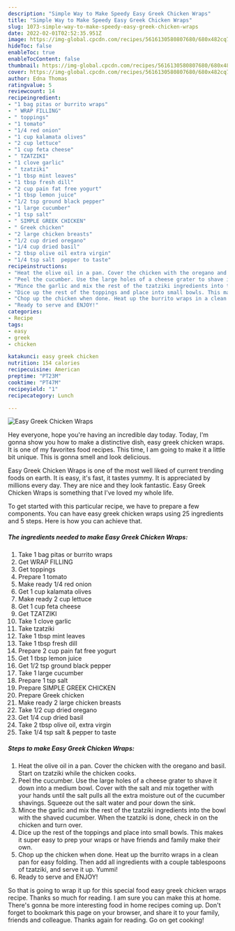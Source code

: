 ```yaml
---
description: "Simple Way to Make Speedy Easy Greek Chicken Wraps"
title: "Simple Way to Make Speedy Easy Greek Chicken Wraps"
slug: 1073-simple-way-to-make-speedy-easy-greek-chicken-wraps
date: 2022-02-01T02:52:35.951Z
image: https://img-global.cpcdn.com/recipes/5616130580807680/680x482cq70/easy-greek-chicken-wraps-recipe-main-photo.jpg
hideToc: false
enableToc: true
enableTocContent: false
thumbnail: https://img-global.cpcdn.com/recipes/5616130580807680/680x482cq70/easy-greek-chicken-wraps-recipe-main-photo.jpg
cover: https://img-global.cpcdn.com/recipes/5616130580807680/680x482cq70/easy-greek-chicken-wraps-recipe-main-photo.jpg
author: Edna Thomas
ratingvalue: 5
reviewcount: 14
recipeingredient:
- "1 bag pitas or burrito wraps"
- " WRAP FILLING"
- " toppings"
- "1 tomato"
- "1/4 red onion"
- "1 cup kalamata olives"
- "2 cup lettuce"
- "1 cup feta cheese"
- " TZATZIKI"
- "1 clove garlic"
- " tzatziki"
- "1 tbsp mint leaves"
- "1 tbsp fresh dill"
- "2 cup pain fat free yogurt"
- "1 tbsp lemon juice"
- "1/2 tsp ground black pepper"
- "1 large cucumber"
- "1 tsp salt"
- " SIMPLE GREEK CHICKEN"
- " Greek chicken"
- "2 large chicken breasts"
- "1/2 cup dried oregano"
- "1/4 cup dried basil"
- "2 tbsp olive oil extra virgin"
- "1/4 tsp salt  pepper to taste"
recipeinstructions:
- "Heat the olive oil in a pan. Cover the chicken with the oregano and basil. Start on tzatziki while the chicken cooks."
- "Peel the cucumber. Use the large holes of a cheese grater to shave it down into a medium bowl. Cover with the salt and mix together with your hands until the salt pulls all the extra moisture out of the cucumber shavings. Squeeze out the salt water and pour down the sink."
- "Mince the garlic and mix the rest of the tzatziki ingredients into the bowl with the shaved cucumber. When the tzatziki is done, check in on the chicken and turn over."
- "Dice up the rest of the toppings and place into small bowls. This makes it super easy to prep your wraps or have friends and family make their own."
- "Chop up the chicken when done. Heat up the burrito wraps in a clean pan for easy folding. Then add all ingredients with a couple tablespoons of tzatziki, and serve it up. Yummi!"
- "Ready to serve and ENJOY!"
categories:
- Recipe
tags:
- easy
- greek
- chicken

katakunci: easy greek chicken 
nutrition: 154 calories
recipecuisine: American
preptime: "PT23M"
cooktime: "PT47M"
recipeyield: "1"
recipecategory: Lunch

---
```



![Easy Greek Chicken Wraps](https://img-global.cpcdn.com/recipes/5616130580807680/680x482cq70/easy-greek-chicken-wraps-recipe-main-photo.jpg)

Hey everyone, hope you're having an incredible day today. Today, I'm gonna show you how to make a distinctive dish, easy greek chicken wraps. It is one of my favorites food recipes. This time, I am going to make it a little bit unique. This is gonna smell and look delicious.



Easy Greek Chicken Wraps is one of the most well liked of current trending foods on earth. It is easy, it's fast, it tastes yummy. It is appreciated by millions every day. They are nice and they look fantastic. Easy Greek Chicken Wraps is something that I've loved my whole life.


To get started with this particular recipe, we have to prepare a few components. You can have easy greek chicken wraps using 25 ingredients and 5 steps. Here is how you can achieve that.

<!--inarticleads1-->

##### The ingredients needed to make Easy Greek Chicken Wraps:

1. Take 1 bag pitas or burrito wraps
1. Get  WRAP FILLING
1. Get  toppings
1. Prepare 1 tomato
1. Make ready 1/4 red onion
1. Get 1 cup kalamata olives
1. Make ready 2 cup lettuce
1. Get 1 cup feta cheese
1. Get  TZATZIKI
1. Take 1 clove garlic
1. Take  tzatziki
1. Take 1 tbsp mint leaves
1. Take 1 tbsp fresh dill
1. Prepare 2 cup pain fat free yogurt
1. Get 1 tbsp lemon juice
1. Get 1/2 tsp ground black pepper
1. Take 1 large cucumber
1. Prepare 1 tsp salt
1. Prepare  SIMPLE GREEK CHICKEN
1. Prepare  Greek chicken
1. Make ready 2 large chicken breasts
1. Take 1/2 cup dried oregano
1. Get 1/4 cup dried basil
1. Take 2 tbsp olive oil, extra virgin
1. Take 1/4 tsp salt &amp; pepper to taste




<!--inarticleads2-->

##### Steps to make Easy Greek Chicken Wraps:

1. Heat the olive oil in a pan. Cover the chicken with the oregano and basil. Start on tzatziki while the chicken cooks.
1. Peel the cucumber. Use the large holes of a cheese grater to shave it down into a medium bowl. Cover with the salt and mix together with your hands until the salt pulls all the extra moisture out of the cucumber shavings. Squeeze out the salt water and pour down the sink.
1. Mince the garlic and mix the rest of the tzatziki ingredients into the bowl with the shaved cucumber. When the tzatziki is done, check in on the chicken and turn over.
1. Dice up the rest of the toppings and place into small bowls. This makes it super easy to prep your wraps or have friends and family make their own.
1. Chop up the chicken when done. Heat up the burrito wraps in a clean pan for easy folding. Then add all ingredients with a couple tablespoons of tzatziki, and serve it up. Yummi!
1. Ready to serve and ENJOY!



So that is going to wrap it up for this special food easy greek chicken wraps recipe. Thanks so much for reading. I am sure you can make this at home. There's gonna be more interesting food in home recipes coming up. Don't forget to bookmark this page on your browser, and share it to your family, friends and colleague. Thanks again for reading. Go on get cooking!
